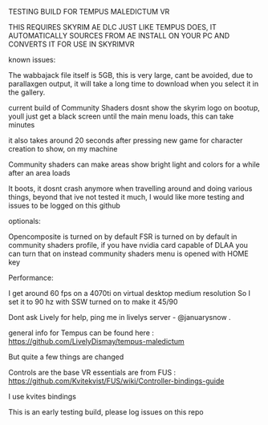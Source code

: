 TESTING BUILD FOR TEMPUS MALEDICTUM VR

THIS REQUIRES SKYRIM AE DLC JUST LIKE TEMPUS DOES, IT AUTOMATICALLY SOURCES FROM AE INSTALL ON YOUR PC AND CONVERTS IT FOR USE IN SKYRIMVR

known issues:

The wabbajack file itself is 5GB, this is very large, cant be avoided, due to parallaxgen output, it will take a long time to download when you select it in the gallery.

current build of Community Shaders dosnt show the skyrim logo on bootup, youll just get a black screen until the main menu loads, this can take minutes

it also takes around 20 seconds after pressing new game for character creation to show, on my machine

Community shaders can make areas show bright light and colors for a while after an area loads

It boots, it dosnt crash anymore when travelling around and doing various things, beyond that ive not tested it much, I would like more testing and issues to be logged on this github

optionals:

Opencomposite is turned on by default
FSR is turned on by default in community shaders profile, if you have nvidia card capable of DLAA you can turn that on instead 
community shaders menu is opened with HOME key

Performance:

I get around 60 fps on a 4070ti on virtual desktop medium resolution
So I set it to 90 hz with SSW turned on to make it 45/90

Dont ask Lively for help, ping me in livelys server - @januarysnow . 

general info for Tempus can be found here : https://github.com/LivelyDismay/tempus-maledictum 

But quite a few things are changed

Controls are the base VR essentials are from FUS : https://github.com/Kvitekvist/FUS/wiki/Controller-bindings-guide

I use kvites bindings

This is an early testing build, please log issues on this repo
